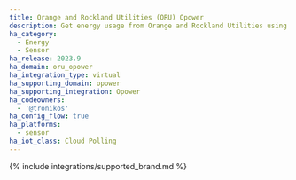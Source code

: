 ```yaml
---
title: Orange and Rockland Utilities (ORU) Opower
description: Get energy usage from Orange and Rockland Utilities using the Opower integration
ha_category:
  - Energy
  - Sensor
ha_release: 2023.9
ha_domain: oru_opower
ha_integration_type: virtual
ha_supporting_domain: opower
ha_supporting_integration: Opower
ha_codeowners:
  - '@tronikos'
ha_config_flow: true
ha_platforms:
  - sensor
ha_iot_class: Cloud Polling
---
```


{% include integrations/supported_brand.md %}
